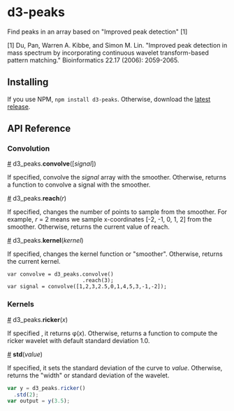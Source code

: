 # d3-peaks

Find peaks in an array based on "Improved peak detection" \[1\]

\[1\] Du, Pan, Warren A. Kibbe, and Simon M. Lin. "Improved peak detection in mass spectrum by incorporating continuous wavelet transform-based pattern matching." Bioinformatics 22.17 (2006): 2059-2065.

## Installing

If you use NPM, `npm install d3-peaks`. Otherwise, download the [latest release](https://github.com/d3/d3-peaks/releases/latest).

## API Reference

### Convolution

<a href="#convolve" name="convolve">#</a> d3_peaks.<b>convolve</b>([<i>signal</i>])

If specified, convolve the <i>signal</i> array with the smoother. Otherwise, returns a function to convolve a signal with the smoother.

<a href="#convolve-reach" name="convolve-reach">#</a> d3_peaks.<b>reach</b>(<i>r</i>)

If specified, changes the number of points to sample from the smoother. For example, <i>r</i> = 2 means we sample x-coordinates [-2, -1, 0, 1, 2] from the smoother. Otherwise, returns the current value of reach.

<a href="#convolve-kernel" name="convolve-kernel">#</a> d3_peaks.<b>kernel</b>(<i>kernel</i>)

If specified, changes the kernel function or "smoother". Otherwise, returns the current kernel.

```
var convolve = d3_peaks.convolve()
                        .reach(3);
var signal = convolve([1,2,3,2.5,0,1,4,5,3,-1,-2]);
```

### Kernels

<a href="#ricker" name="ricker">#</a> d3_peaks.<b>ricker</b>(<i>x</i>)

If specified , it returns φ(<i>x</i>). Otherwise, returns a function to compute the ricker wavelet with default standard deviation 1.0.

<a href="#ricker-std" name="ricker-std">#</a> <b>std</b>(<i>value</i>)

If specified, it sets the standard deviation of the curve to <i>value</i>. Otherwise, returns the "width" or standard deviation of the wavelet.

```js
var y = d3_peaks.ricker()
  .std(2);
var output = y(3.5);
```
